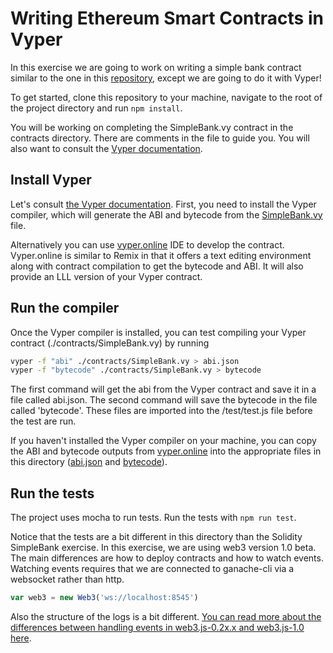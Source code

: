 # Writing Ethereum Smart Contracts in Vyper

In this exercise we are going to work on writing a simple bank
contract similar to the one in this
[repository](https://github.com/ConsenSys-Academy/simple-bank-exercise),
except we are going to do it with Vyper!

To get started, clone this repository to your machine, navigate to the root of the project directory and run `npm install`.

You will be working on completing the SimpleBank.vy contract in the contracts directory. There are comments in the file to guide you. You will also want to consult the [Vyper documentation](https://vyper.readthedocs.io/en/latest/).

## Install Vyper
Let's consult [the Vyper documentation](https://vyper.readthedocs.io/en/latest/). First, you
need to install the Vyper compiler, which will generate the ABI and
bytecode from the [SimpleBank.vy](./contracts/SimpleBank.vy) file.

Alternatively you can use [vyper.online](https://vyper.online) IDE to develop the contract. Vyper.online is similar to Remix in that it offers a text editing environment along with contract compilation to get the bytecode and ABI. It will also provide an LLL version of your Vyper contract. 

## Run the compiler
Once the Vyper compiler is installed, you can test compiling your Vyper contract (./contracts/SimpleBank.vy) by running

```sh
vyper -f "abi" ./contracts/SimpleBank.vy > abi.json
vyper -f "bytecode" ./contracts/SimpleBank.vy > bytecode
```

The first command will get the abi from the Vyper contract and save it in a file called abi.json.
The second command will save the bytecode in the file called 'bytecode'. These files are imported into the /test/test.js
file before the test are run.

If you haven't installed the Vyper compiler on your machine, you can copy the ABI and bytecode outputs from [vyper.online](https://vyper.online) into the appropriate files in this directory ([abi.json](./abi.json) and [bytecode](./bytecode)).

## Run the tests

The project uses mocha to run tests. Run the tests with `npm run test`.

Notice that the tests are a bit different in this directory than the Solidity SimpleBank exercise. In this exercise, we are using web3 version 1.0 beta. The main differences are how to deploy contracts and how to watch events. Watching events requires that we are connected to ganache-cli via a websocket rather than http. 

```js
var web3 = new Web3('ws://localhost:8545')
```

Also the structure of the logs is a bit different. [You can read more about the differences between handling events in web3.js-0.2x.x and web3.js-1.0 here](https://web3js.readthedocs.io/en/1.0/web3-eth-contract.html#contract-events).